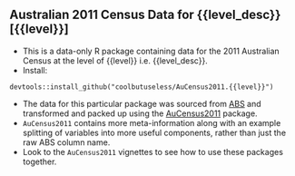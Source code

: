 Australian 2011 Census Data for {{level_desc}} [{{level}}]
----------------------------------------------------------

* This is a data-only R package containing data for the 2011 Australian Census at the level of {{level}} i.e. {{level_desc}}.
* Install:
```{r}
devtools::install_github("coolbutuseless/AuCensus2011.{{level}}")
```
* The data for this particular package was sourced from [ABS](http://www.abs.gov.au) and transformed and packed up using the [AuCensus2011](http://www.github.com/coolbutuseless/AuCensus2011) package.
* `AuCensus2011` contains more meta-information along with an example splitting of variables into more useful components, rather than just the raw ABS column name.
* Look to the `AuCensus2011` vignettes to see how to use these packages together.

